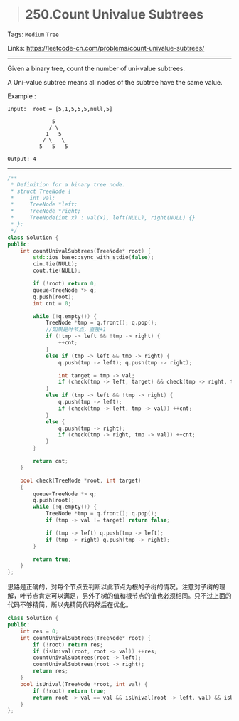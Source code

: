 > # 250.Count Univalue Subtrees 

Tags: `Medium` `Tree`

Links: <https://leetcode-cn.com/problems/count-univalue-subtrees/>

-----

Given a binary tree, count the number of uni-value subtrees.

A Uni-value subtree means all nodes of the subtree have the same value.

Example :

```
Input:  root = [5,1,5,5,5,null,5]

              5
             / \
            1   5
           / \   \
          5   5   5

Output: 4
```

------

```c++
/**
 * Definition for a binary tree node.
 * struct TreeNode {
 *     int val;
 *     TreeNode *left;
 *     TreeNode *right;
 *     TreeNode(int x) : val(x), left(NULL), right(NULL) {}
 * };
 */
class Solution {
public:
    int countUnivalSubtrees(TreeNode* root) {
        std::ios_base::sync_with_stdio(false);
        cin.tie(NULL);
        cout.tie(NULL);

        if (!root) return 0;
        queue<TreeNode *> q;
        q.push(root);
        int cnt = 0;

        while (!q.empty()) {
        	TreeNode *tmp = q.front(); q.pop();
        	//如果是叶节点，直接+1
        	if (!tmp -> left && !tmp -> right) {
        		++cnt;
        	}
        	else if (tmp -> left && tmp -> right) {
        		q.push(tmp -> left); q.push(tmp -> right);

        		int target = tmp -> val;
        		if (check(tmp -> left, target) && check(tmp -> right, target)) ++cnt;
        	}
        	else if (tmp -> left && !tmp -> right) {
        		q.push(tmp -> left);
        		if (check(tmp -> left, tmp -> val)) ++cnt;
        	}
        	else {
        		q.push(tmp -> right);
        		if (check(tmp -> right, tmp -> val)) ++cnt;
        	}
        }

        return cnt;
    }

    bool check(TreeNode *root, int target)
    {
    	queue<TreeNode *> q;
    	q.push(root);
    	while (!q.empty()) {
    		TreeNode *tmp = q.front(); q.pop();
    		if (tmp -> val != target) return false;

    		if (tmp -> left) q.push(tmp -> left);
    		if (tmp -> right) q.push(tmp -> right);
    	}

    	return true;
    }
};
```

思路是正确的，对每个节点去判断以此节点为根的子树的情况。注意对子树的理解，叶节点肯定可以满足，另外子树的值和根节点的值也必须相同。只不过上面的代码不够精简，所以先精简代码然后在优化。

```c++
class Solution {
public:
    int res = 0;
    int countUnivalSubtrees(TreeNode* root) {
        if (!root) return res;
        if (isUnival(root, root -> val)) ++res;
        countUnivalSubtrees(root -> left);
        countUnivalSubtrees(root -> right);
        return res;
    }
    bool isUnival(TreeNode *root, int val) {
        if (!root) return true;
        return root -> val == val && isUnival(root -> left, val) && isUnival(root -> right, val);
    }
}; 
```


